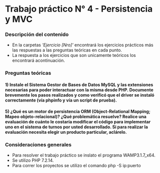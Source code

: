 # Trabajo práctico N° 4 - Persistencia y MVC

### Descripción del contenido

* En la carpetas *'Ejercicio [Nro]'* encontrará los ejercicios prácticos más las respuestas a las preguntas teóricas en cada punto.
* La respuesta a los ejercicios que son unicamente teóricos los encontrará acontinuación.

### Preguntas teóricas

#### 1) Instale el Sistema Gestor de Bases de Datos MySQL y las extensiones necesarias para poder interactuar con la misma desde PHP. Documente brevemente los pasos realizados y como verificó que el driver se instaló correctamente (vía phpinfo y vía un script de prueba).

#### 5) ¿Qué es un motor de persistencia ORM (Object-Relational Mapping; Mapeo objeto-relacional)? ¿Qué problemática resuelve? Realice una evaluación de cuánto le costaría modificar el código para implementar uno en el sistema de turnos por usted desarrollado. Si para realizar la evaluación necesita elegir un producto particular, aclárelo.

### Consideraciones generales

* Para resolver el trabajo práctico se inslato el programa WAMP3.1.7_x64.
* Se utilizo PHP 7.2.14.
* Para correr los proyectos se utilizo el comando php -S ip:puerto